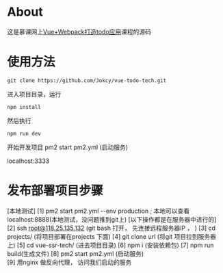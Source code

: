 # About
这是慕课网上[Vue+Webpack打造todo应用](https://www.imooc.com/learn/935)课程的源码

# 使用方法
```
git clone https://github.com/Jokcy/vue-todo-tech.git
```
进入项目目录，运行
```
npm install
```
然后执行
```
npm run dev
```
开始开发项目
pm2 start pm2.yml (启动服务) 

localhost:3333


# 发布部署项目步骤
[本地测试]
[1] pm2 start pm2.yml --env production ; 本地可以查看 localhost:8888(本地测试，没问题推到git上)
[以下操作都是在服务器中进行的]
[2] ssh root@118.25.135.132 (git bash 打开， 先连接远程服务器IP ， )
[3] cd projects/ (将项目部署在projects 下面)
[4] git clone url (将git 项目拉到服务器上)
[5] cd vue-ssr-tech/ (进去项目目录)
[6] npm i (安装依赖包)
[7] npm run build(生成文件)
[8] pm2 start pm2.yml (启动服务)  
[9] 用nginx 做反向代理， 访问我们启动的服务
